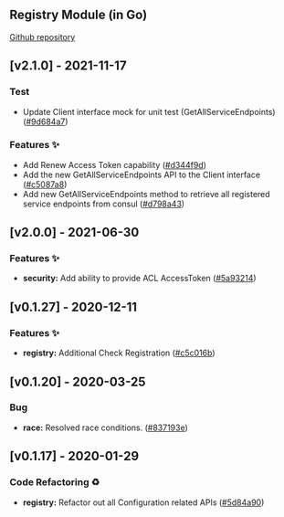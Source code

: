 <a name="Registry Go Mod Changelog"></a>

## Registry Module (in Go)
[Github repository](https://github.com/edgexfoundry/go-mod-registry)

## [v2.1.0] - 2021-11-17

### Test

- Update Client interface mock for unit test (GetAllServiceEndpoints) ([#9d684a7](https://github.com/edgexfoundry/go-mod-registry/commits/9d684a7))

### Features ✨

- Add Renew Access Token capability ([#d344f9d](https://github.com/edgexfoundry/go-mod-registry/commits/d344f9d))
- Add the new GetAllServiceEndpoints API to the Client interface ([#c5087a8](https://github.com/edgexfoundry/go-mod-registry/commits/c5087a8))
- Add new GetAllServiceEndpoints method to retrieve all registered service endpoints from consul ([#d798a43](https://github.com/edgexfoundry/go-mod-registry/commits/d798a43))

## [v2.0.0] - 2021-06-30
### Features ✨
- **security:** Add ability to provide ACL AccessToken ([#5a93214](https://github.com/edgexfoundry/go-mod-registry/commits/5a93214))

<a name="v0.1.27"></a>
## [v0.1.27] - 2020-12-11
### Features ✨
- **registry:** Additional Check Registration ([#c5c016b](https://github.com/edgexfoundry/go-mod-registry/commits/c5c016b))

<a name="v0.1.20"></a>
## [v0.1.20] - 2020-03-25
### Bug
- **race:** Resolved race conditions. ([#837193e](https://github.com/edgexfoundry/go-mod-registry/commits/837193e))

<a name="v0.1.17"></a>
## [v0.1.17] - 2020-01-29
### Code Refactoring ♻
- **registry:** Refactor out all Configuration related APIs ([#5d84a90](https://github.com/edgexfoundry/go-mod-registry/commits/5d84a90))

